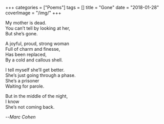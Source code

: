 +++
categories = ["Poems"]
tags = []
title = "Gone"
date = "2018-01-28"
coverImage = "/img/"
+++

My mother is dead.  
You can’t tell by looking at her,  
But she’s gone.  
<!--more-->
 
A joyful, proud, strong woman  
Full of charm and finesse,  
Has been replaced,  
By a cold and callous shell.  

I tell myself she’ll get better.  
She’s just going through a phase.  
She’s a prisoner  
Waiting for parole.  

But in the middle of the night,  
I know  
She’s not coming back.  

--<cite>Marc Cohen</cite>
